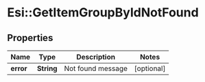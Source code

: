 # Esi::GetItemGroupByIdNotFound

## Properties
Name | Type | Description | Notes
------------ | ------------- | ------------- | -------------
**error** | **String** | Not found message | [optional] 


